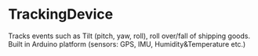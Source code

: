 # TrackingDevice
Tracks events such as Tilt (pitch, yaw, roll), roll over/fall of shipping goods. Built in Arduino platform (sensors: GPS, IMU, Humidity&amp;Temperature etc.)
